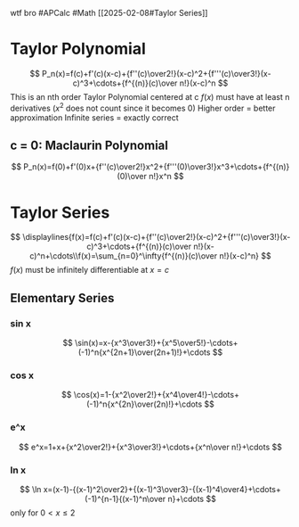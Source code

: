 wtf bro
#APCalc 
#Math 
[[2025-02-08#Taylor Series]]
# Taylor Polynomial
$$
P_n(x)=f(c)+f'(c)(x-c)+{f''(c)\over2!}(x-c)^2+{f'''(c)\over3!}(x-c)^3+\cdots+{f^{(n)}(c)\over n!}(x-c)^n
$$
This is an nth order Taylor Polynomial centered at c
$f(x)$ must have at least n derivatives ($x^2$ does not count since it becomes 0)
Higher order = better approximation
Infinite series = exactly correct
## c = 0: Maclaurin Polynomial
$$
P_n(x)=f(0)+f'(0)x+{f''(c)\over2!}x^2+{f'''(0)\over3!}x^3+\cdots+{f^{(n)}(0)\over n!}x^n
$$
# Taylor Series
$$
\displaylines{f(x)=f(c)+f'(c)(x-c)+{f''(c)\over2!}(x-c)^2+{f'''(c)\over3!}(x-c)^3+\cdots+{f^{(n)}(c)\over n!}(x-c)^n+\cdots\\f(x)=\sum_{n=0}^\infty{f^{(n)}(c)\over n!}(x-c)^n}
$$$f(x)$ must be infinitely differentiable at $x=c$
## Elementary Series
### sin x
$$
\sin(x)=x-{x^3\over3!}+{x^5\over5!}-\cdots+(-1)^n{x^{2n+1}\over(2n+1)!}+\cdots
$$
### cos x
$$
\cos(x)=1-{x^2\over2!}+{x^4\over4!}-\cdots+(-1)^n{x^{2n}\over(2n)!}+\cdots
$$
### e^x
$$
e^x=1+x+{x^2\over2!}+{x^3\over3!}+\cdots+{x^n\over n!}+\cdots
$$
### ln x
$$
\ln x=(x-1)-{(x-1)^2\over2}+{(x-1)^3\over3}-{(x-1)^4\over4}+\cdots+(-1)^{n-1}{(x-1)^n\over n}+\cdots
$$only for $0<x\leq2$